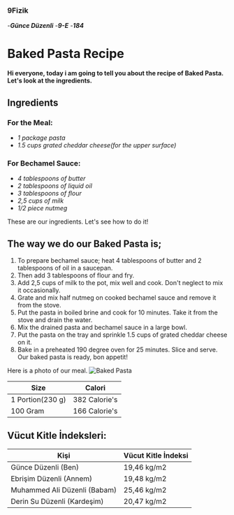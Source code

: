 ### 9Fizik
-***Günce Düzenli***
-***9-E***
-***184***
# Baked Pasta Recipe
 **Hi everyone, today i am going to tell you about the recipe of Baked Pasta. Let's look at the ingredients.**
 ## Ingredients 
 ### For the Meal:
 + *1 package pasta*
 + *1.5 cups grated cheddar cheese(for the upper surface)*
 ### For Bechamel Sauce:
 + *4 tablespoons of butter* 
 + *2 tablespoons of liquid oil* 
 + *3 tablespoons of flour* 
 + *2,5 cups of milk* 
 + *1/2 piece nutmeg* 
 
 These are our ingredients. Let's see how to do it!
 ## The way we do our Baked Pasta is;
 1. To prepare bechamel sauce; heat 4 tablespoons of butter and 2 tablespoons of oil in a saucepan.
 2. Then add 3 tablespoons of flour and fry.
 3. Add 2,5 cups of milk to the pot, mix well and cook. Don't neglect to mix it occasionally.
 4. Grate and mix half nutmeg on cooked bechamel sauce and remove it from the stove.
 5. Put the pasta in boiled brine and cook for 10 minutes. Take it from the stove and drain the water.
 6. Mix the drained pasta and bechamel sauce in a large bowl.
 7. Put the pasta on the tray and sprinkle 1.5 cups of grated cheddar cheese on it.
 8. Bake in a preheated 190 degree oven for 25 minutes. Slice and serve. Our baked pasta is ready, bon appetit!

 
 Here is a photo of our meal.
 ![Baked Pasta](https://i.ytimg.com/vi/u4-KoVuxEYE/maxresdefault.jpg)
 
 |Size|Calori|
 |--------|--------|
 |1 Portion(230 g)|382 Calorie's|
 |100 Gram |166 Calorie's|
 
 
 
 
 
 ## Vücut Kitle İndeksleri:
 |Kişi|Vücut Kitle İndeksi|
 |-----------|-----------|
 |Günce Düzenli (Ben)|19,46 kg/m2|
 |Ebrişim Düzenli (Annem)|19,48 kg/m2|
 |Muhammed Ali Düzenli (Babam)|25,46 kg/m2|
 |Derin Su Düzenli (Kardeşim)|20,47 kg/m2|
  
